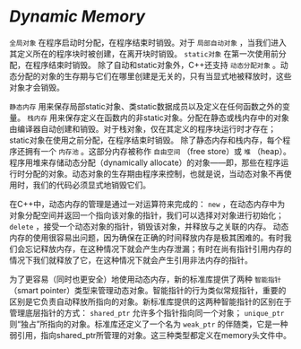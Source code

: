 # ***Dynamic Memory***

`全局对象` 在程序启动时分配，在程序结束时销毁。对于 `局部自动对象` ，当我们进入其定义所在的程序块时被创建，在离开块时销毁。 `static对象` 在第一次使用前分配，在程序结束时销毁。 除了自动和static对象外，C++还支持 `动态分配对象` 。动态分配的对象的生存期与它们在哪里创建是无关的，只有当显式地被释放时，这些对象才会销毁。

`静态内存` 用来保存局部static对象、类static数据成员以及定义在任何函数之外的变量。 `栈内存` 用来保存定义在函数内的非static对象。分配在静态或栈内存中的对象由编译器自动创建和销毁。对于栈对象，仅在其定义的程序块运行时才存在；static对象在使用之前分配，在程序结束时销毁。 除了静态内存和栈内存，每个程序还拥有一个 `内存池` 。这部分内存被称作 `自由空间` （free store）或 `堆` （heap）。程序用堆来存储动态分配（dynamically allocate）的对象——即，那些在程序运行时分配的对象。动态对象的生存期由程序来控制，也就是说，当动态对象不再使用时，我们的代码必须显式地销毁它们。

在C++中，动态内存的管理是通过一对运算符来完成的： `new` ，在动态内存中为对象分配空间并返回一个指向该对象的指针，我们可以选择对对象进行初始化； `delete` ，接受一个动态对象的指针，销毁该对象，并释放与之关联的内存。 动态内存的使用很容易出问题，因为确保在正确的时间释放内存是极其困难的。有时我们会忘记释放内存，在这种情况下就会产生内存泄漏；有时在尚有指针引用内存的情况下我们就释放了它，在这种情况下就会产生引用非法内存的指针。

为了更容易（同时也更安全）地使用动态内存，新的标准库提供了两种 `智能指针` （smart pointer）类型来管理动态对象。智能指针的行为类似常规指针，重要的区别是它负责自动释放所指向的对象。新标准库提供的这两种智能指针的区别在于管理底层指针的方式： `shared_ptr` 允许多个指针指向同一个对象； `unique_ptr` 则“独占”所指向的对象。标准库还定义了一个名为 `weak_ptr` 的伴随类，它是一种弱引用，指向shared_ptr所管理的对象。这三种类型都定义在memory头文件中。

